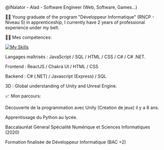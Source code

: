 @lNalator - Alad - Software Engineer (Web, Software, Games...)

👨‍🎓 Young graduate of the program "Développeur Informatique" (RNCP - Niveau 5) in apprenticeship, I currently have 2 years of professional experience under my belt.



👨‍💻 Mes compétences:

[![My Skills](https://skillicons.dev/icons?i=github,react,js,ts,html,css,sass,cs,dotnet,figma,unity,visualstudio,vscode)](https://skillicons.dev)

Langages maîtrisés : JavaScript / SQL / HTML / CSS / C# / C# .NET.

Frontend : ReactJS / Chakra UI / HTML / CSS

Backend : C# (.NET) / Javascript (Express) / SQL

3D : Global understanding of Unity and Unreal Engine.



📈 Mon parcours:

Découverte de la programmation avec Unity (Création de jeux) il y a 8 ans.

Apprentissage du Python au lycée.

Baccalauréat Géneral Spécialité Numérique et Sciences Informatiques (2020)

Formation finalisée de Développeur Informatique (BAC +2)

